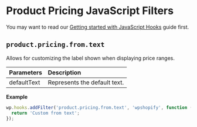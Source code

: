# Product Pricing JavaScript Filters

You may want to read our [Getting started with JavaScript Hooks](guides/javascript-hooks.md) guide first.

## `product.pricing.from.text`

Allows for customizing the label shown when displaying price ranges.

| Parameters  | Description                  |
| :---------- | :--------------------------- |
| defaultText | Represents the default text. |

**Example**

```js
wp.hooks.addFilter('product.pricing.from.text', 'wpshopify', function (defaultText) {
  return 'Custom from text';
});
```
